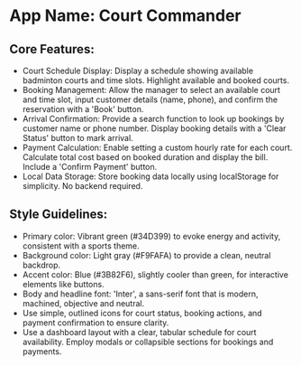 # **App Name**: Court Commander

## Core Features:

- Court Schedule Display: Display a schedule showing available badminton courts and time slots. Highlight available and booked courts.
- Booking Management: Allow the manager to select an available court and time slot, input customer details (name, phone), and confirm the reservation with a 'Book' button.
- Arrival Confirmation: Provide a search function to look up bookings by customer name or phone number. Display booking details with a 'Clear Status' button to mark arrival.
- Payment Calculation: Enable setting a custom hourly rate for each court. Calculate total cost based on booked duration and display the bill. Include a 'Confirm Payment' button.
- Local Data Storage: Store booking data locally using localStorage for simplicity. No backend required.

## Style Guidelines:

- Primary color: Vibrant green (#34D399) to evoke energy and activity, consistent with a sports theme.
- Background color: Light gray (#F9FAFA) to provide a clean, neutral backdrop.
- Accent color: Blue (#3B82F6), slightly cooler than green, for interactive elements like buttons.
- Body and headline font: 'Inter', a sans-serif font that is modern, machined, objective and neutral.
- Use simple, outlined icons for court status, booking actions, and payment confirmation to ensure clarity.
- Use a dashboard layout with a clear, tabular schedule for court availability. Employ modals or collapsible sections for bookings and payments.